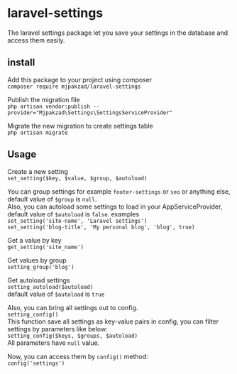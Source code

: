 # laravel-settings
The laravel settings package let you save your settings in the database and access them easily.

## install
Add this package to your project using composer<br>
`composer require mjpakzad/laravel-settings`

Publish the migration file<br>
`php artisan vendor:publish --provider="Mjpakzad\Settings\SettingsServiceProvider"`

Migrate the new migration to create settings table<br>
`php artisan migrate`

## Usage
Create a new setting<br>
`set_setting($key, $value, $group, $autoload)`

You can group settings for example `footer-settings` or `seo` or anything else, default value of `$group` is `null`.<br>
Also, you can autoload some settings to load in your AppServiceProvider, default value of `$autoload` is `false`.
examples<br>
`set_setting('site-name', 'Laravel settings')`<br>
`set_setting('blog-title', 'My personal blog', 'blog', true)`

Get a value by key<br>
`get_setting('site_name')`

Get values by group<br>
`setting_group('blog')`

Get autoload settings<br>
`setting_autoload($autoload)`<br>
default value of `$autoload` is `true`

Also, you can bring all settings out to config.<br>
`setting_config()`<br>
This function save all settings as key-value pairs in config, you can filter settings by parameters like below:<br>
`setting_config($keys, $groups, $autoload)`<br>
All parameters have `null` value.

Now, you can access them by `config()` method:<br>
`config('settings')`
